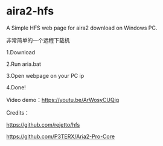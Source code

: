 # aira2-hfs
A Simple HFS web page for aira2 download on Windows PC.

非常简单的一个远程下载机

1.Download

2.Run aria.bat

3.Open webpage on your PC ip

4.Done!

Video demo：https://youtu.be/ArWosyCUQig

Credits：

https://github.com/rejetto/hfs

https://github.com/P3TERX/Aria2-Pro-Core
